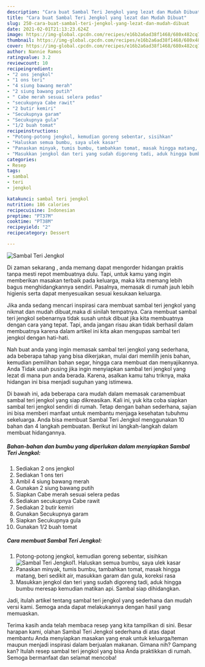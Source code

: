 ```yaml
---
description: "Cara buat Sambal Teri Jengkol yang lezat dan Mudah Dibuat"
title: "Cara buat Sambal Teri Jengkol yang lezat dan Mudah Dibuat"
slug: 250-cara-buat-sambal-teri-jengkol-yang-lezat-dan-mudah-dibuat
date: 2021-02-01T21:13:23.624Z
image: https://img-global.cpcdn.com/recipes/e16b2a6ad38f1468/680x482cq70/sambal-teri-jengkol-foto-resep-utama.jpg
thumbnail: https://img-global.cpcdn.com/recipes/e16b2a6ad38f1468/680x482cq70/sambal-teri-jengkol-foto-resep-utama.jpg
cover: https://img-global.cpcdn.com/recipes/e16b2a6ad38f1468/680x482cq70/sambal-teri-jengkol-foto-resep-utama.jpg
author: Nannie Ramos
ratingvalue: 3.2
reviewcount: 10
recipeingredient:
- "2 ons jengkol"
- "1 ons teri"
- "4 siung bawang merah"
- "2 siung bawang putih"
- " Cabe merah sesuai selera pedas"
- "secukupnya Cabe rawit"
- "2 butir kemiri"
- "Secukupnya garam"
- "Secukupnya gula"
- "1/2 buah tomat"
recipeinstructions:
- "Potong-potong jengkol, kemudian goreng sebentar, sisihkan"
- "Haluskan semua bumbu, saya ulek kasar"
- "Panaskan minyak, tumis bumbu, tambahkan tomat, masak hingga matang, beri sedikit air, masukkan garam dan gula, koreksi rasa"
- "Masukkan jengkol dan teri yang sudah digoreng tadi, aduk hingga bumbu meresap kemudian matikan api. Sambal siap dihidangkan."
categories:
- Resep
tags:
- sambal
- teri
- jengkol

katakunci: sambal teri jengkol 
nutrition: 186 calories
recipecuisine: Indonesian
preptime: "PT37M"
cooktime: "PT38M"
recipeyield: "2"
recipecategory: Dessert

---
```



![Sambal Teri Jengkol](https://img-global.cpcdn.com/recipes/e16b2a6ad38f1468/680x482cq70/sambal-teri-jengkol-foto-resep-utama.jpg)

Di zaman  sekarang , anda memang dapat mengorder hidangan praktis tanpa mesti repot membuatnya dulu. Tapi, untuk kamu yang ingin memberikan masakan terbaik pada keluarga, maka kita memang lebih bagus menghidangkannya sendiri. Pasalnya, memasak di rumah jauh lebih higienis serta dapat menyesuaikan sesuai kesukaan keluarga.

Jika anda sedang mencari inspirasi cara membuat sambal teri jengkol yang nikmat dan mudah dibuat,maka di sinilah tempatnya. Cara membuat sambal teri jengkol  sebenarnya tidak susah untuk dibuat jika kita membuatnya dengan cara yang tepat. Tapi, anda jangan risau akan tidak berhasil dalam membuatnya 
karena dalam artikel ini kita akan mengupas sambal teri jengkol dengan hati-hati.  



Nah buat anda yang ingin memasak sambal teri jengkol yang sederhana, ada beberapa tahap yang bisa dikerjakan, mulai dari memilih jenis bahan, kemudian pemilihan bahan segar, hingga cara membuat dan menyajikannya. Anda Tidak usah pusing jika ingin menyiapkan sambal teri jengkol yang lezat di mana pun anda berada. Karena, asalkan kamu  tahu triknya, maka hidangan ini bisa menjadi suguhan yang istimewa.

Di bawah ini, ada beberapa cara mudah dalam memasak caramembuat sambal teri jengkol yang siap dikreasikan. Kali ini, yuk kita coba siapkan sambal teri jengkol sendiri di rumah. Tetap dengan bahan sederhana, sajian ini bisa memberi manfaat untuk membantu menjaga kesehatan tubuhmu sekeluarga. Anda bisa membuat Sambal Teri Jengkol menggunakan 10 bahan dan 4 langkah pembuatan. Berikut ini langkah-langkah dalam membuat hidangannya.

<!--inarticleads1-->

##### Bahan-bahan dan bumbu yang diperlukan dalam menyiapkan Sambal Teri Jengkol:

1. Sediakan 2 ons jengkol
1. Sediakan 1 ons teri
1. Ambil 4 siung bawang merah
1. Gunakan 2 siung bawang putih
1. Siapkan  Cabe merah sesuai selera pedas
1. Sediakan secukupnya Cabe rawit
1. Sediakan 2 butir kemiri
1. Gunakan Secukupnya garam
1. Siapkan Secukupnya gula
1. Gunakan 1/2 buah tomat




<!--inarticleads2-->

##### Cara membuat Sambal Teri Jengkol:

1. Potong-potong jengkol, kemudian goreng sebentar, sisihkan
<img src="https://img-global.cpcdn.com/steps/e7146292c51d7f1d/160x128cq70/sambal-teri-jengkol-langkah-memasak-1-foto.jpg" alt="Sambal Teri Jengkol">1. Haluskan semua bumbu, saya ulek kasar
1. Panaskan minyak, tumis bumbu, tambahkan tomat, masak hingga matang, beri sedikit air, masukkan garam dan gula, koreksi rasa
1. Masukkan jengkol dan teri yang sudah digoreng tadi, aduk hingga bumbu meresap kemudian matikan api. Sambal siap dihidangkan.




Jadi, itulah artikel tentang  sambal teri jengkol  yang sederhana dan mudah versi kami. Semoga anda dapat melakukannya dengan hasil yang memuaskan. 

Terima kasih anda telah membaca resep yang kita tampilkan di sini. Besar harapan kami, olahan  Sambal Teri Jengkol sederhana di atas dapat membantu Anda menyiapkan masakan yang enak untuk keluarga/teman maupun menjadi inspirasi dalam berjualan makanan. Gimana nih? Gampang kan? Itulah resep sambal teri jengkol yang bisa Anda praktikkan di rumah. Semoga bermanfaat dan selamat mencoba!

